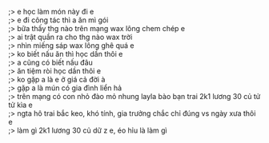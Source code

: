 ;> e học làm món này đi e<br>
;> e đi công tác thì a ăn mì gói<br>
;> bữa thấy thg nào trên mạng wax lông chem chép e<br>
;> ai trật quần ra cho thg nào wax trời<br>
;> nhìn miếng sáp wax lông ghê quá e<br>
;> ko biết nấu ăn thì học dần thôi e<br>
;> a cũng có biết nấu đâu<br>
;> ăn tiệm ròi học dần thôi e<br>
;> ko gặp a là e ở giá cả đời à<br>
;> gặp a là mún có gia đình liển hả<br>
;> trên mạng có con nhỏ đào mỏ nhung layla bào bạn trai 2k1 lương 30 củ tử tử kìa e<br>
;> ngta hô trai bắc keo, khó tính, gia trưởng chắc chỉ đúng vs ngày xưa thôi e<br>
;> làm gì 2k1 lương 30 củ dữ z e, éo hỉu là làm gì
